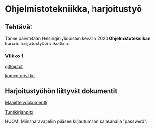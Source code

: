 # Ohjelmistotekniikka, harjoitustyö

## Tehtävät

Tänne päivitetään Helsingin yliopiston kevään 2020 **Ohjelmistotekniikan** kurssin harjoitustyötä viikoittain.

### Viikko 1

[gitlog.txt](https://github.com/sinisaarinen/ot-harjoitustyo/blob/master/laskarit/viikko1/gitlog.txt)

[komentorivi.txt](https://github.com/sinisaarinen/ot-harjoitustyo/blob/master/laskarit/viikko1/komentorivi.txt)

## Harjoitustyöhön liittyvät dokumentit

[Määrittelydokumentti](dokumentaatio/vaatimusmaarittely.md)

[Tuntikirjanpito](dokumentaatio/tuntikirjanpito.md)

HUOM! Miinaharavapeliin pääsee kirjautumaan salasanalla "password".
